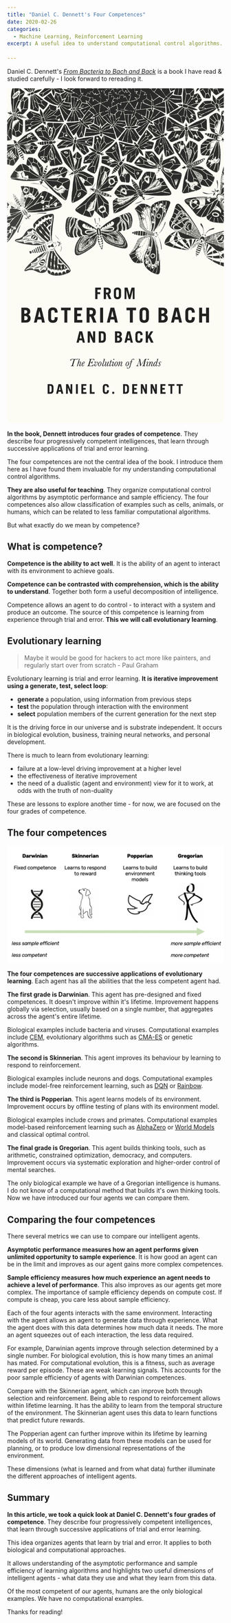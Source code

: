 ```yaml
---
title: "Daniel C. Dennett's Four Competences"
date: 2020-02-26
categories:
  - Machine Learning, Reinforcement Learning
excerpt: A useful idea to understand computational control algorithms.

---
```


Daniel C. Dennett's [*From Bacteria to Bach and Back*](https://en.wikipedia.org/wiki/From_Bacteria_to_Bach_and_Back) is a book I have read & studied carefully - I look forward to rereading it.

<center>
	<img src="/assets/world-models/bach-bacteria.jpg">
</center>

<p></p>

**In the book, Dennett introduces four grades of competence**. They describe four progressively competent intelligences, that learn through successive applications of trial and error learning.  

The four competences are not the central idea of the book.  I introduce them here as I have found them invaluable for my understanding computational control algorithms.

**They are also useful for teaching**. They organize computational control algorithms by asymptotic performance and sample efficiency.  The four competences also allow classification of examples such as cells, animals, or humans, which can be related to less familiar computational algorithms.

But what exactly do we mean by competence?

## What is competence?

**Competence is the ability to act well**.  It is the ability of an agent to interact with its environment to achieve goals.

**Competence can be contrasted with comprehension, which is the ability to understand**.  Together both form a useful decomposition of intelligence.

Competence allows an agent to do control - to interact with a system and produce an outcome.  The source of this competence is learning from experience through trial and error.  **This we will call evolutionary learning**.

## Evolutionary learning

> Maybe it would be good for hackers to act more like painters, and regularly start over from scratch - Paul Graham

Evolutionary learning is trial and error learning. **It is iterative improvement using a generate, test, select loop**:
- **generate** a population, using information from previous steps
- **test** the population through interaction with the environment
- **select** population members of the current generation for the next step

It is the driving force in our universe and is substrate independent. It occurs in biological evolution, business, training neural networks, and personal development.

There is much to learn from evolutionary learning:
- failure at a low-level driving improvement at a higher level
- the effectiveness of iterative improvement
- the need of a dualistic (agent and environment) view for it to work, at odds with the truth of non-duality

These are lessons to explore another time - for now, we are focused on the four grades of competence.

## The four competences

<center>
	<img src="/assets/four-competences/compt.png">
</center>

<p></p>

**The four competences are successive applications of evolutionary learning**.  Each agent has all the abilities that the less competent agent had.

**The first grade is Darwinian**.  This agent has pre-designed and fixed competences.  It doesn't improve within it's lifetime.  Improvement happens globally via selection, usually based on a single number, that aggregates across the agent's entire lifetime.

Biological examples include bacteria and viruses. Computational examples include [CEM](https://en.wikipedia.org/wiki/Cross-entropy_method), evolutionary algorithms such as [CMA-ES](https://en.wikipedia.org/wiki/CMA-ES) or genetic algorithms.

**The second is Skinnerian**.  This agent improves its behaviour by learning to respond to reinforcement.

Biological examples include neurons and dogs. Computational examples include model-free reinforcement learning, such as [DQN](https://en.wikipedia.org/wiki/Q-learning#Deep_Q-learning) or [Rainbow](https://arxiv.org/abs/1710.02298).

**The third is Popperian**.  This agent learns models of its environment. Improvement occurs by offline testing of plans with its environment model.

Biological examples include crows and primates. Computational examples model-based reinforcement learning such as [AlphaZero](https://en.wikipedia.org/wiki/AlphaZero) or [World Models](https://worldmodels.github.io/) and classical optimal control.

**The final grade is Gregorian**.  This agent builds thinking tools, such as arithmetic, constrained optimization, democracy, and computers.  Improvement occurs via systematic exploration and higher-order control of mental searches.

The only biological example we have of a Gregorian intelligence is humans. I do not know of a computational method that builds it's own thinking tools. Now we have introduced our four agents we can compare them.

## Comparing the four competences

There several metrics we can use to compare our intelligent agents.

**Asymptotic performance measures how an agent performs given unlimited opportunity to sample experience**.  It is how good an agent can be in the limit and improves as our agent gains more complex competences.

**Sample efficiency measures how much experience an agent needs to achieve a level of performance**.  This also improves as our agents get more complex.  The importance of sample efficiency depends on compute cost.  If compute is cheap, you care less about sample efficiency.

Each of the four agents interacts with the same environment.  Interacting with the agent allows an agent to generate data through experience.  What the agent does with this data determines how much data it needs.  The more an agent squeezes out of each interaction, the less data required.

For example, Darwinian agents improve through selection determined by a single number.  For biological evolution, this is how many times an animal has mated.  For computational evolution, this is a fitness, such as average reward per episode.  These are weak learning signals. This accounts for the poor sample efficiency of agents with Darwinian competences.

Compare with the Skinnerian agent, which can improve both through selection and reinforcement. Being able to respond to reinforcement allows within lifetime learning. It has the ability to learn from the temporal structure of the environment.  The Skinnerian agent uses this data to learn functions that predict future rewards.

The Popperian agent can further improve within its lifetime by learning models of its world.  Generating data from these models can be used for planning, or to produce low dimensional representations of the environment.

These dimensions (what is learned and from what data) further illuminate the different approaches of intelligent agents.

## Summary

**In this article, we took a quick look at Daniel C. Dennett's four grades of competence**. They describe four progressively competent intelligences, that learn through successive applications of trial and error learning. 

This idea organizes agents that learn by trial and error. It applies to both biological and computational approaches.

It allows understanding of the asymptotic performance and sample efficiency of learning algorithms and highlights two useful dimensions of intelligent agents - what data they use and what they learn from this data.  

Of the most competent of our agents, humans are the only biological examples.  We have no computational examples.

Thanks for reading!
